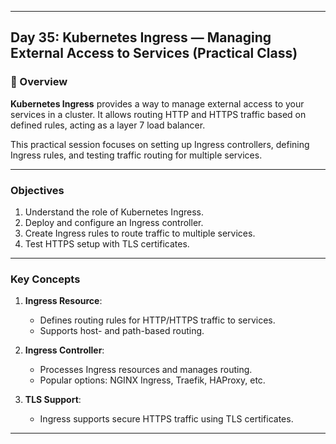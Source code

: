 ﻿---

## Day 35: Kubernetes Ingress — Managing External Access to Services (Practical Class)

### 📘 Overview

**Kubernetes Ingress** provides a way to manage external access to your services in a cluster. It allows routing HTTP and HTTPS traffic based on defined rules, acting as a layer 7 load balancer.

This practical session focuses on setting up Ingress controllers, defining Ingress rules, and testing traffic routing for multiple services.

---


### Objectives

1. Understand the role of Kubernetes Ingress.
2. Deploy and configure an Ingress controller.
3. Create Ingress rules to route traffic to multiple services.
4. Test HTTPS setup with TLS certificates.

---

### Key Concepts

1. **Ingress Resource**:
   - Defines routing rules for HTTP/HTTPS traffic to services.
   - Supports host- and path-based routing.

2. **Ingress Controller**:
   - Processes Ingress resources and manages routing.
   - Popular options: NGINX Ingress, Traefik, HAProxy, etc.

3. **TLS Support**:
   - Ingress supports secure HTTPS traffic using TLS certificates.

---